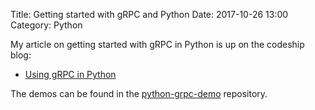 Title: Getting started with gRPC and Python
Date: 2017-10-26 13:00
Category: Python


My article on getting started with gRPC in Python is up on the codeship blog:

- [Using gRPC in Python](https://blog.codeship.com/using-grpc-in-python/)


The demos can be found in the [python-grpc-demo](https://github.com/amitsaha/python-grpc-demo) repository.

